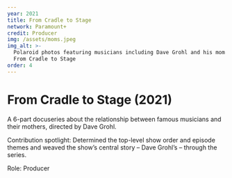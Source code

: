 ```yaml
---
year: 2021
title: From Cradle to Stage
network: Paramount+
credit: Producer
img: /assets/moms.jpeg
img_alt: >-
  Polaroid photos featuring musicians including Dave Grohl and his mom with text
  From Cradle to Stage
order: 4
---
```


# From Cradle to Stage (2021)

A 6-part docuseries about the relationship between famous musicians and their mothers, directed by Dave Grohl.

Contribution spotlight: Determined the top-level show order and episode themes and weaved the show’s central story – Dave Grohl’s – through the series.

Role: Producer
